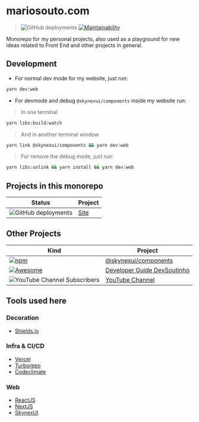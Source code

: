# mariosouto.com

> ![GitHub deployments](https://img.shields.io/github/deployments/omariosouto/mariosouto.com/Production%20%E2%80%93%20mariosouto-com?label=vercel&logo=vercel&logoColor=white) [![Maintainability](https://api.codeclimate.com/v1/badges/c2d854cddeea8f212e0e/maintainability)](https://codeclimate.com/github/omariosouto/mariosouto.com/maintainability) 

Monorepo for my personal projects, also used as a playground for new ideas related to Front End and other projects in general.

## Development

- For normal dev mode for my website, just run:

```sh
yarn dev:web
```

- For devmode and debug `@skynexui/components` inside my website run:

> In one terminal

```sh
yarn libs:build:watch
```

> And in another terminal window

```sh
yarn link @skynexui/components && yarn dev:web
```

> For remove the debug mode, just run:

```sh
yarn libs:unlink && yarn install && yarn dev:web
```


## Projects in this monorepo
| Status | Project |
| --- | --- |
| ![GitHub deployments](https://img.shields.io/github/deployments/omariosouto/mariosouto.com/Production%20%E2%80%93%20mariosouto-com?label=vercel&logo=vercel&logoColor=white) | [Site](https://mariosouto.com/)  |

## Other Projects

| Kind | Project |
| --- | --- |
| [![npm](https://img.shields.io/npm/dw/@skynexui/components?color=orange&label=%40skynexui%2Fcomponents)](https://skynexui.dev) | [@skynexui/components](https://skynexui.dev) |
| [![Awesome](https://cdn.rawgit.com/sindresorhus/awesome/d7305f38d29fed78fa85652e3a63e154dd8e8829/media/badge.svg)](https://github.com/sindresorhus/awesome) | [Developer Guide DevSoutinho](https://github.com/omariosouto/awesome-dev-guide-devsoutinho) |
| ![YouTube Channel Subscribers](https://img.shields.io/youtube/channel/subscribers/UCzR2u5RWXWjUh7CwLSvbitA?style=social) | [YouTube Channel](https://youtube.com/c/DevSoutinho) |

## Tools used here

### Decoration
- [Shields.io](https://shields.io)

### Infra & CI/CD
- [Vercel](http://vercel.com/home)
- [Turborepo](https://turborepo.org)
- [Codeclimate](https://codeclimate.com/github/omariosouto/mariosouto.com)

### Web
- [ReactJS](https://pt-br.reactjs.org)
- [NextJS](https://nextjs.org)
- [SkynexUI](https://skynexui.dev)
